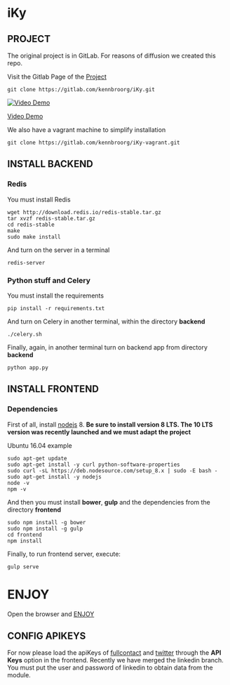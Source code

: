 # iKy

## PROJECT
The original project is in GitLab. For reasons of diffusion we created this repo.


Visit the Gitlab Page of the [Project](https://kennbroorg.gitlab.io/ikyweb/)

```shell
git clone https://gitlab.com/kennbroorg/iKy.git
```

[![Video Demo](https://kennbroorg.gitlab.io/ikyweb/assets/img/i-1.png)](https://vimeo.com/272495754 "Video Demo - Click to Watch!")

[Video Demo](https://vimeo.com/272495754 "Video Demo - Click to Watch!")

We also have a vagrant machine to simplify installation

```shell
git clone https://gitlab.com/kennbroorg/iKy-vagrant.git
```

## INSTALL BACKEND

### Redis
You must install Redis
```shell
wget http://download.redis.io/redis-stable.tar.gz
tar xvzf redis-stable.tar.gz
cd redis-stable
make
sudo make install
```

And turn on the server in a terminal
```shell
redis-server
```

### Python stuff and Celery
You must install the requirements
```shell
pip install -r requirements.txt
```

And turn on Celery in another terminal, within the directory **backend**
```shell
./celery.sh
```

Finally, again, in another terminal turn on backend app from directory **backend** 
```shell
python app.py
```

## INSTALL FRONTEND

### Dependencies
First of all, install [nodejs](https://nodejs.org/en/) 8.
**Be sure to install version 8 LTS. The 10 LTS version was recently launched and we must adapt the project**

Ubuntu 16.04 example
```shell
sudo apt-get update
sudo apt-get install -y curl python-software-properties
sudo curl -sL https://deb.nodesource.com/setup_8.x | sudo -E bash -
sudo apt-get install -y nodejs
node -v
npm -v 
```

And then you must install **bower**, **gulp** and the dependencies from the directory **frontend**
```shell
sudo npm install -g bower
sudo npm install -g gulp
cd frontend
npm install
```

Finally, to run frontend server, execute:
```shell
gulp serve
```

# ENJOY
Open the browser and [ENJOY](http://127.0.0.1:3000)

## CONFIG APIKEYS
For now please load the apiKeys of [fullcontact](https://support.fullcontact.com/hc/en-us/articles/115003415888-Getting-Started-FullContact-v2-APIs) and [twitter](https://developer.twitter.com/en/docs/basics/authentication/guides/access-tokens.html) through the **API Keys** option in the frontend.
Recently we have merged the linkedin branch. You must put the user and password of linkedin to obtain data from the module.
